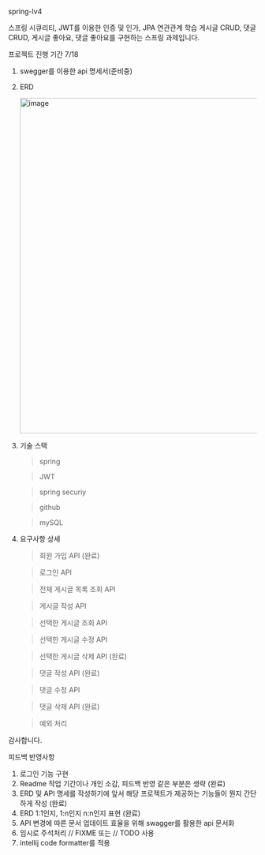 spring-lv4

스프링 시큐리티, JWT를 이용한 인증 및 인가, JPA 연관관계 학습 게시글 CRUD, 댓글 CRUD, 게시글 좋아요, 댓글 좋아요를 구현하는 스프링 과제입니다.


프로젝트 진행 기간 7/18

1. swegger를 이용한 api 명세서(준비중)
2. ERD

   <img width="680" alt="image" src="https://github.com/yuio7279/spring-lv4/assets/94231335/0e5f5d22-2589-4b76-a3b8-bedc92ea8693">

3. 기술 스택
   > spring
   
   > JWT
   
   > spring securiy
   
   > github
   
   > mySQL

4. 요구사항 상세
   > 회원 가입 API (완료)
   
   > 로그인 API
   
   > 전체 게시글 목록 조회 API
   
   > 게시글 작성 API
   
   > 선택한 게시글 조회 API
   
   > 선택한 게시글 수정 API
   
   > 선택한 게시글 삭제 API (완료)
   
   > 댓글 작성 API (완료)
   
   > 댓글 수정 API
   
   > 댓글 삭제 API (완료)
   
   > 예외 처리

감사합니다.

피드백 반영사항
1. 로그인 기능 구현 
2. Readme  작업 기간이나 개인 소감, 피드백 반영 같은 부분은 생략                             (완료)
3. ERD 및 API 명세를 작성하기에 앞서 해당 프로젝트가 제공하는 기능들이 뭔지 간단하게 작성      (완료)
4. ERD 1:1인지, 1:n인지 n:n인지 표현                                                       (완료)
5. API 변경에 따른 문서 업데이트 효율을 위해 swagger를 활용한 api 문서화
6. 임시로 주석처리 // FIXME 또는 // TODO 사용
7. intellij code formatter를 적용
